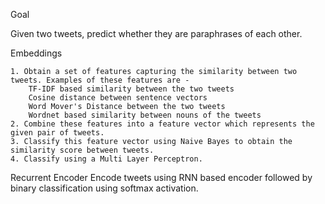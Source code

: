 Goal

Given two tweets, predict whether they are paraphrases of each other.

Embeddings


    1. Obtain a set of features capturing the similarity between two tweets. Examples of these features are -
        TF-IDF based similarity between the two tweets
        Cosine distance between sentence vectors
        Word Mover's Distance between the two tweets
        Wordnet based similarity between nouns of the tweets
    2. Combine these features into a feature vector which represents the given pair of tweets.
    3. Classify this feature vector using Naive Bayes to obtain the similarity score between tweets.
    4. Classify using a Multi Layer Perceptron.

Recurrent Encoder Encode tweets using RNN based encoder followed by binary classification using softmax activation.
